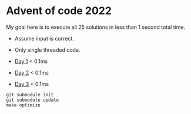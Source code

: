 # Advent of code 2022

My goal here is to execute all 25 solutions in less than 1 second total time.

- Assume input is correct.
- Only single threaded code.

- [Day 1](src/Day1.c) < 0.1ms
- [Day 2](src/Day2.c) < 0.1ms
- [Day 3](src/Day3.c) < 0.1ms

```
git submodule init
git submodule update
make optimize
```
